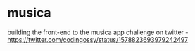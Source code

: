 # musica
building the front-end to the musica app challenge on twitter - https://twitter.com/codingossy/status/1578823693979242497
